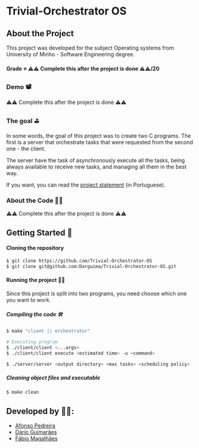# Trivial-Orchestrator OS

## About the Project

This project was developed for the subject Operating systems from University of Minho - Software Engineering degree.

#### Grade ⭐️ ⚠️⚠️ Complete this after the project is done ⚠️⚠️/20

### Demo 📽️

⚠️⚠️ Complete this after the project is done ⚠️⚠️
<!-- ![Demo Image](./demo.png) -->

### The goal ⛳️

In some words, the goal of this project was to create two C programs. The first is a server that orchestrate tasks that were requested from the second one - the client.

The server have the task of asynchronously execute all the tasks, being always available to receive new tasks, and managing all them in the best way.

If you want, you can read the [project statement](enunciado.pdf) (in Portuguese).

### About the Code 🧑‍💻

⚠️⚠️ Complete this after the project is done ⚠️⚠️

## Getting Started 🚀

#### Cloning the repository

```bash
$ git clone https://github.com/Trivial-Orchestrator-OS
$ git clone git@github.com:Darguima/Trivial-Orchestrator-OS.git
```

#### Running the project 🏃‍♂️

Since this project is split into two programs, you need choose which one you want to work.

##### Compiling the code 🛠️
```bash
$ make "client || orchestrator"

# Executing program
$ ./client/client <...args>
$ ./client/client execute <estimated time> -u <command>

$ ./server/server <output directory> <max tasks> <scheduling policy>
```

##### Cleaning object files and executable
```bash
$ make clean
```

## Developed by 🧑‍💻:

- [Afonso Pedreira](https://github.com/afooonso)
- [Dário Guimarães](https://github.com/darguima)
- [Fábio Magalhães](https://github.com/Mackgame4)
